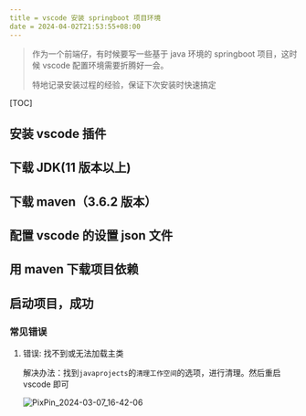 ```yaml
---
title = vscode 安装 springboot 项目环境
date = 2024-04-02T21:53:55+08:00
---
```


> 作为一个前端仔，有时候要写一些基于 java 环境的 springboot 项目，这时候 vscode 配置环境需要折腾好一会。
>
> 特地记录安装过程的经验，保证下次安装时快速搞定

[TOC]

## 安装 vscode 插件

## 下载 JDK(11 版本以上)

## 下载 maven（3.6.2 版本）

## 配置 vscode 的设置 json 文件

## 用 maven 下载项目依赖

## 启动项目，成功

### 常见错误

1. 错误: 找不到或无法加载主类

   解决办法：找到`javaprojects`的`清理工作空间`的选项，进行清理。然后重启 vscode 即可

   ![PixPin_2024-03-07_16-42-06](https://cdn.perche.cc/fe.perche.cc/PixPin_2024-03-07_16-42-06.png)
